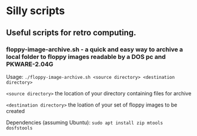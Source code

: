 # Silly scripts

## Useful scripts for retro computing.

### floppy-image-archive.sh - a quick and easy way to archive a local folder to floppy images readable by a DOS pc and PKWARE-2.04G

Usage: `./floppy-image-archive.sh <source directory> <destination directory>`

`<source directory>` the location of your directory containing files for archive

`<destination directory>` the loation of your set of floppy images to be created

Dependencies (assuming Ubuntu): `sudo apt install zip mtools dosfstools`
